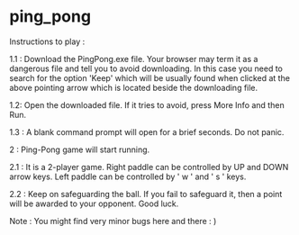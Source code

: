 # ping_pong

Instructions to play :

1.1 : Download the PingPong.exe file. Your browser may term it as a dangerous file and tell you to avoid downloading. In this case you need to search for the option 'Keep' which will be usually found when clicked at the above pointing arrow which is located beside the downloading file.

1.2: Open the downloaded file. If it tries to avoid, press More Info and then Run.

1.3 : A blank command prompt will open for a brief seconds. Do not panic.

2 : Ping-Pong game will start running.

2.1 : It is a 2-player game. Right paddle can be controlled by UP and DOWN arrow keys. Left paddle can be controlled by ' w ' and ' s ' keys.

2.2 : Keep on safeguarding the ball. If you fail to safeguard it, then a point will be awarded to your opponent. Good luck.

Note : You might find very minor bugs here and there : )
